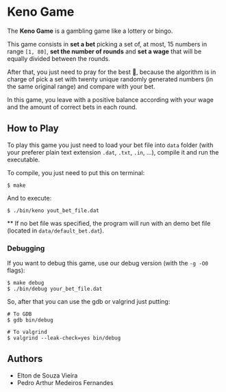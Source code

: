 # Keno Game

The **Keno Game** is a gambling game like a lottery or bingo.

This game consists in **set a bet** picking a set of, at most, 15 numbers in range `[1, 80]`, **set the number of rounds** and **set a wage** that will be equally divided between the rounds.

After that, you just need to pray for the best :pray:, because the algorithm is in charge of pick a set with twenty unique randomly generated numbers (in the same original range) and compare with your bet.

In this game, you leave with a positive balance according with your wage and the amount of correct bets in each round.

## How to Play
To play this game you just need to load your bet file into `data` folder (with your preferer plain text extension `.dat`, `.txt`, `.in`, ...), compile it and run the executable.

To compile, you just need to put this on terminal:

```shell
$ make
```

And to execute:
```shell
$ ./bin/keno yout_bet_file.dat
```

** If no bet file was specified, the program will run with an demo bet file (located in `data/default_bet.dat`).

### Debugging
If you want to debug this game, use our debug version (with the `-g -O0` flags):

```shell
$ make debug
$ ./bin/debug your_bet_file.dat
```

So, after that you can use the gdb or valgrind just putting:
```shell
# To GDB
$ gdb bin/debug

# To valgrind
$ valgrind --leak-check=yes bin/debug
```

## Authors
 - Elton de Souza Vieira
 - Pedro Arthur Medeiros Fernandes

